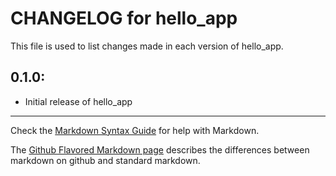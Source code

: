 # CHANGELOG for hello_app

This file is used to list changes made in each version of hello_app.

## 0.1.0:

* Initial release of hello_app

- - - 
Check the [Markdown Syntax Guide](http://daringfireball.net/projects/markdown/syntax) for help with Markdown.

The [Github Flavored Markdown page](http://github.github.com/github-flavored-markdown/) describes the differences between markdown on github and standard markdown.
